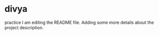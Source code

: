 # divya
practice
I am editing the README file. Adding some more details about the project description.
